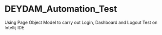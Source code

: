 # DEYDAM_Automation_Test
Using Page Object Model to carry out Login, Dashboard and Logout Test on Intellij IDE
